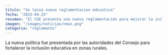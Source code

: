 ```yaml
---
titulo: "Se lanza nueva reglamentacion educativa"
fecha: "2025-04-25"
resumen: "El CGE presenta una nueva reglamentación para mejorar la inclusión escolar."
imagen: "/images/noticias/news.png"
categoria: "reglamento"
---
```


La nueva política fue presentada por las autoridades del Consejo para fortalecer la inclusión educativa en zonas rurales.
